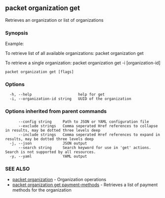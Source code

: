 ## packet organization get

Retrieves an organization or list of organizations

### Synopsis

Example:
	
To retrieve list of all available organizations:
packet organization get

To retrieve a single organization:
packet organization get -i [organization-id]

	

```
packet organization get [flags]
```

### Options

```
  -h, --help                     help for get
  -i, --organization-id string   UUID of the organization
```

### Options inherited from parent commands

```
      --config string     Path to JSON or YAML configuration file
      --exclude strings   Comma seperated Href references to collapse in results, may be dotted three levels deep
      --include strings   Comma seperated Href references to expand in results, may be dotted three levels deep
  -j, --json              JSON output
      --search string     Search keyword for use in 'get' actions. Search is not supported by all resources.
  -y, --yaml              YAML output
```

### SEE ALSO

* [packet organization](packet_organization.md)	 - Organization operations
* [packet organization get payment-methods](packet_organization_get_payment-methods.md)	 - Retrieves a list of payment methods for the organization

